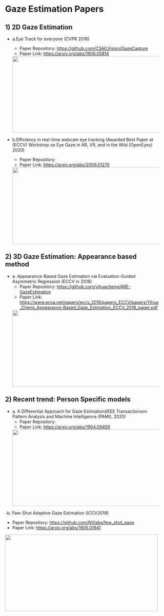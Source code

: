 # Gaze Estimation Papers
## 1) 2D Gaze Estimation
- a.Eye Track for everyone (CVPR 2016)
   * Paper Repository: https://github.com/CSAILVision/GazeCapture
   * Paper Link: https://arxiv.org/abs/1606.05814
   <img src="https://user-images.githubusercontent.com/30978579/96454040-07662c00-1267-11eb-898a-b4ccbf697eaf.png" width="500" height="250">

- b.Efficiency in real-time webcam eye tracking (Awarded Best Paper at (ECCV) Workshop on Eye Gaze in AR, VR, and in the Wild (OpenEyes) 2020)
   * Paper Repository:
   * Paper Link: https://arxiv.org/abs/2009.01270
   <img src="https://user-images.githubusercontent.com/30978579/96454360-75125800-1267-11eb-90ac-ecfafe8b8ac6.png" width="500" height="250">

## 2) 3D Gaze Estimation: Appearance based method
- a. Appearance-Based Gaze Estimation via Evaluation-Guided Asymmetric Regression (ECCV in 2018)
   * Paper Repository: https://github.com/yihuacheng/ARE-GazeEstimation
   * Paper Link: https://www.ecva.net/papers/eccv_2018/papers_ECCV/papers/Yihua_Cheng_Appearance-Based_Gaze_Estimation_ECCV_2018_paper.pdf
   <img src="https://user-images.githubusercontent.com/30978579/96454356-72affe00-1267-11eb-8781-bb50243e7cef.png" width="500" height="250">
   
## 2) Recent trend: Person Specific models
- a. A Differential Approach for Gaze Estimation(IEEE Transactionson Pattern Analysis and Machine Intelligence (PAMI), 2020)
   * Paper Repository: 
   * Paper Link: https://arxiv.org/abs/1904.09459
   <img src="https://user-images.githubusercontent.com/30978579/96456566-5e213500-126a-11eb-8d4c-d5b195ad4a05.png" width="500" height="250">

-b. Few-Shot Adaptive Gaze Estimation (ICCV2019)
   * Paper Repository: https://github.com/NVlabs/few_shot_gaze
   * Paper Link: https://arxiv.org/abs/1905.01941
   <img src="https://user-images.githubusercontent.com/30978579/96456755-a9d3de80-126a-11eb-9376-8da7e46c0604.png" width="500" height="250">

   
